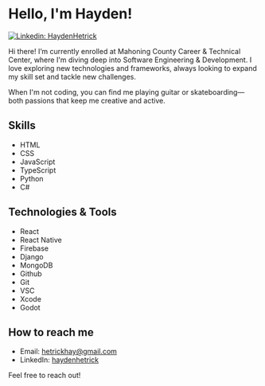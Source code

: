 # Hello, I'm Hayden! 

[![Linkedin: HaydenHetrick](https://img.shields.io/badge/-haydenhetrick-blue?style=flat-square&logo=Linkedin&logoColor=white&link=https://www.linkedin.com/in/haydenhetrick/)](https://www.linkedin.com/in/haydenhetrick/)

Hi there! I’m currently enrolled at Mahoning County Career & Technical Center, where I'm diving deep into Software Engineering & Development. I love exploring new technologies and frameworks, always looking to expand my skill set and tackle new challenges.

When I'm not coding, you can find me playing guitar or skateboarding—both passions that keep me creative and active.

## Skills
- HTML
- CSS
- JavaScript
- TypeScript
- Python
- C#

## Technologies & Tools

- React
- React Native
- Firebase
- Django
- MongoDB
- Github
- Git
- VSC
- Xcode
- Godot

## How to reach me

- Email: hetrickhay@gmail.com
- LinkedIn: [haydenhetrick](https://www.linkedin.com/in/haydenhetrick/)

Feel free to reach out! 
